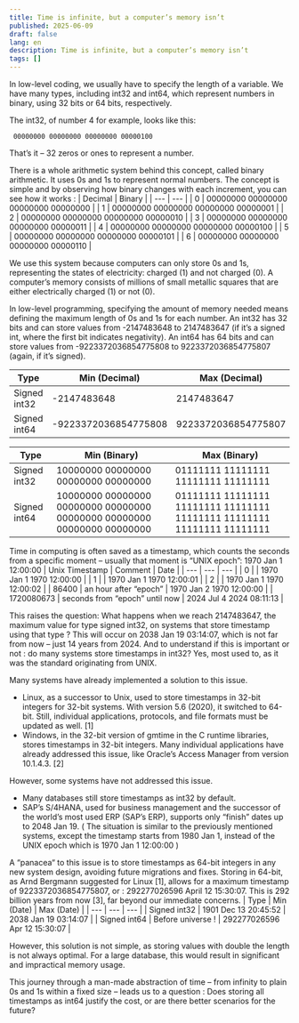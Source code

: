 ```yaml
---
title: Time is infinite, but a computer’s memory isn’t
published: 2025-06-09
draft: false
lang: en
description: Time is infinite, but a computer’s memory isn’t
tags: []
---
```


In low-level coding, we usually have to specify the length of a variable. We have many types, including int32 and int64, which represent numbers in binary, using 32 bits or 64 bits, respectively.

The int32, of number 4 for example, looks like this:

```
 00000000 00000000 00000000 00000100
```

That’s it – 32 zeros or ones to represent a number.

There is a whole arithmetic system behind this concept, called binary arithmetic. It uses 0s and 1s to represent normal numbers. The concept is simple and by observing how binary changes with each increment, you can see how it works :
| Decimal	| Binary |
| --- | --- |
| 0	| 00000000 00000000 00000000 00000000 |
| 1	| 00000000 00000000 00000000 00000001 |
| 2	| 00000000 00000000 00000000 00000010 |
| 3	| 00000000 00000000 00000000 00000011 |
| 4	| 00000000 00000000 00000000 00000100 |
| 5	| 00000000 00000000 00000000 00000101 |
| 6	| 00000000 00000000 00000000 00000110 |

We use this system because computers can only store 0s and 1s, representing the states of electricity: charged (1) and not charged (0). A computer’s memory consists of millions of small metallic squares that are either electrically charged (1) or not (0).

In low-level programming, specifying the amount of memory needed means defining the maximum length of 0s and 1s for each number.
An int32 has 32 bits and can store values from -2147483648 to 2147483647 (if it’s a signed int, where the first bit indicates negativity). An int64 has 64 bits and can store values from -9223372036854775808 to 9223372036854775807 (again, if it’s signed).

| Type| Min (Decimal)	| Max (Decimal) |
| --- | --- | --- |
| Signed int32 | -2147483648	| 2147483647 |
| Signed int64	| -9223372036854775808	| 9223372036854775807 |

| Type	| Min (Binary)	| Max (Binary) |
| --- | --- | --- |
| Signed int32	| 10000000 00000000 00000000 00000000	| 01111111 11111111 11111111 11111111 |
| Signed int64	| 10000000 00000000 00000000 00000000 00000000 00000000 00000000 00000000	| 01111111 11111111 11111111 11111111 11111111 11111111 11111111 11111111 |

Time in computing is often saved as a timestamp, which counts the seconds from a specific moment – usually that moment is “UNIX epoch”: 1970 Jan 1 12:00:00
| Unix Timestamp |	Comment	| Date |
| --- | --- | --- |
| 0	|	| 1970 Jan 1 1970 12:00:00 |
| 1	| | 1970 Jan 1 1970 12:00:01 |
| 2	|	| 1970 Jan 1 1970 12:00:02 |
| 86400	| an hour after “epoch”	| 1970 Jan 2 1970 12:00:00 |
| 1720080673	| seconds from “epoch” until now	| 2024 Jul 4 2024 08:11:13 |

This raises the question: What happens when we reach 2147483647, the maximum value for type signed int32, on systems that store timestamp using that type ? This will occur on 2038 Jan 19 03:14:07, which is not far from now – just 14 years from 2024. And to understand if this is important or not : do many systems store timestamps in int32? Yes, most used to, as it was the standard originating from UNIX.

Many systems have already implemented a solution to this issue.
 - Linux, as a successor to Unix, used to store timestamps in 32-bit integers for 32-bit systems. With version 5.6 (2020), it switched to 64-bit. Still, individual applications, protocols, and file formats must be updated as well. [1]
 - Windows, in the 32-bit version of gmtime in the C runtime libraries, stores timestamps in 32-bit integers. Many individual applications have already addressed this issue, like Oracle’s Access Manager from version 10.1.4.3. [2]

However, some systems have not addressed this issue. 
 - Many databases still store timestamps as int32 by default. 
 - SAP’s S/4HANA, used for business management and the successor of the world’s most used ERP (SAP’s ERP), supports only “finish” dates up to 2048 Jan 19. ( The situation is similar to the previously mentioned systems, except the timestamp starts from 1980 Jan 1, instead of the UNIX epoch which is 1970 Jan 1 12:00:00 )

A “panacea“ to this issue is to store timestamps as 64-bit integers in any new system design, avoiding future migrations and fixes. Storing in 64-bit, as Arnd Bergmann suggested for Linux [1], allows for a maximum timestamp of 9223372036854775807, or : 292277026596 April 12 15:30:07. This is 292 billion years from now [3], far beyond our immediate concerns.
| Type |	Min (Date)	| Max (Date) |
| --- | --- | --- |
| Signed int32	| 1901 Dec 13 20:45:52	| 2038 Jan 19 03:14:07 |
| Signed int64	| Before universe ! |	292277026596 Apr 12 15:30:07 |

However, this solution is not simple, as storing values with double the length is not always optimal. For a large database, this would result in significant and impractical memory usage.

This journey through a man-made abstraction of time – from infinity to plain 0s and 1s within a fixed size – leads us to a question : Does storing all timestamps as int64 justify the cost, or are there better scenarios for the future?
